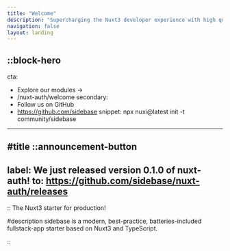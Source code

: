 ```yaml
---
title: "Welcome"
description: "Supercharging the Nuxt3 developer experience with high quality modules and tools!"
navigation: false
layout: landing
---
```


::block-hero
---
cta:
  - Explore our modules →
  - /nuxt-auth/welcome
secondary:
  - Follow us on GitHub
  - https://github.com/sidebase
snippet: npx nuxi@latest init -t community/sidebase
---

#title
::announcement-button
---
label: We just released version 0.1.0 of nuxt-auth!
to: https://github.com/sidebase/nuxt-auth/releases
---
::
The Nuxt3 starter for production!


#description
sidebase is a modern, best-practice, batteries-included fullstack-app starter based on Nuxt3 and TypeScript.

::
